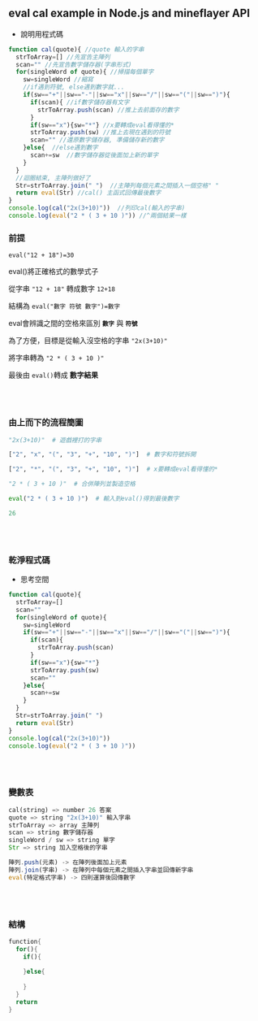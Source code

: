 ## eval cal example in Node.js and mineflayer API
- 說明用程式碼
```javascript
function cal(quote){ //quote 輸入的字串
  strToArray=[] //先宣告主陣列
  scan="" //先宣告數字儲存器(字串形式)
  for(singleWord of quote){ //掃描每個單字
    sw=singleWord //縮寫
    //if遇到符號, else遇到數字就...
    if(sw=="+"||sw=="-"||sw=="x"||sw=="/"||sw=="("||sw==")"){
      if(scan){ //if數字儲存器有文字
        strToArray.push(scan) //推上去前面存的數字
      }
      if(sw=="x"){sw="*"} //x要轉成eval看得懂的*
      strToArray.push(sw) //推上去現在遇到的符號
      scan="" //還原數字儲存器, 準備儲存新的數字
    }else{  //else遇到數字
      scan+=sw  //數字儲存器從後面加上新的單字
    }
  }
  //迴圈結束, 主陣列做好了
  Str=strToArray.join(" ")  //主陣列每個元素之間插入一個空格" "
  return eval(Str) //cal() 主函式回傳最後數字
}
console.log(cal("2x(3+10)"))  //列印cal(輸入的字串)
console.log(eval("2 * ( 3 + 10 )")) //^兩個結果一樣
``` 
### 前提
`eval("12 + 18")=30`

eval()將正確格式的數學式子

從字串 `"12 + 18"` 轉成數字 `12+18`

結構為 `eval("數字 符號 數字")=數字`

eval會辨識之間的空格來區別 __`數字`__ 與 __`符號`__

為了方便，目標是從輸入沒空格的字串 `"2x(3+10)"`

將字串轉為 `"2 * ( 3 + 10 )"`

最後由 `eval()`轉成 __數字結果__

<br></br>
### 由上而下的流程簡圖
```python
"2x(3+10)"  # 遊戲裡打的字串

["2", "x", "(", "3", "+", "10", ")"]  # 數字和符號拆開

["2", "*", "(", "3", "+", "10", ")"]  # x要轉成eval看得懂的*

"2 * ( 3 + 10 )"  # 合併陣列並製造空格

eval("2 * ( 3 + 10 )")  # 輸入到eval()得到最後數字

26
```
<br></br>
### 乾淨程式碼
- 思考空間
```javascript
function cal(quote){
  strToArray=[]
  scan=""
  for(singleWord of quote){
    sw=singleWord
    if(sw=="+"||sw=="-"||sw=="x"||sw=="/"||sw=="("||sw==")"){
      if(scan){
        strToArray.push(scan)
      }
      if(sw=="x"){sw="*"}
      strToArray.push(sw)
      scan=""
    }else{
      scan+=sw
    }
  }
  Str=strToArray.join(" ")
  return eval(Str)
}
console.log(cal("2x(3+10)"))
console.log(eval("2 * ( 3 + 10 )"))
```
<br></br>
### 變數表
```rust
cal(string) => number 26 答案
quote => string "2x(3+10)" 輸入字串
strToArray => array 主陣列
scan => string 數字儲存器
singleWord / sw => string 單字
Str => string 加入空格後的字串
```
```javascript
陣列.push(元素) -> 在陣列後面加上元素
陣列.join(字串) -> 在陣列中每個元素之間插入字串並回傳新字串
eval(特定格式字串) -> 四則運算後回傳數字
```
<br></br>
### 結構
```rust
function{
  for(){
    if(){
    
    }else{
    
    }
  }
  return
}
```
